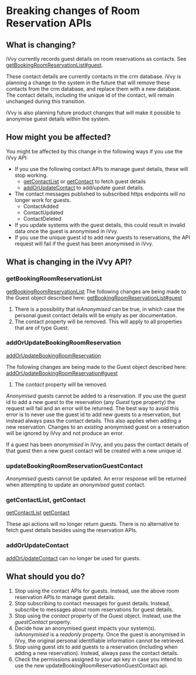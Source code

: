 # Breaking changes of Room Reservation APIs

## What is changing?

iVvy currently records guest details on room reservations as contacts. See [getBookingRoomReservationList#guest](https://developer.ivvy.com/venues/accommodation/get-booking-room-reservation-list#guest).

These contact details are currently contacts in the crm database. iVvy is planning a change to the system in the future that will remove these contacts from the crm database, and replace them with a new database. The contact details, including the unique id of the contact, will remain unchanged during this transition.

iVvy is also planning future product changes that will make it possible to anonymise guest details within the system.

## How might you be affected?

You might be affected by this change in the following ways if you use the iVvy API:
-   If you use the following contact APIs to manage guest details, these will stop working.
	-   [getContactList](https://developer.ivvy.com/contact/get-contact-list) or [getContact](https://developer.ivvy.com/contact/get-contact) to fetch guest details
	-   [addOrUpdateContact](https://developer.ivvy.com/contact/add-or-update-contact) to add/update guest details.
-   The contact messages published to subscribed https endpoints will no longer work for guests.
	-   ContactAdded
	-   ContactUpdated
	-   ContactDeleted
-   If you update systems with the guest details, this could result in invalid data once the guest is anonymised in iVvy.
-   If you use the unique guest id to add new guests to reservations, the API request will fail if the guest has been anonymised in iVvy.


## What is changing in the iVvy API?

### getBookingRoomReservationList

[getBookingRoomReservationList](https://developer.ivvy.com/venues/accommodation/get-booking-room-reservation-list)
The following changes are being made to the Guest object described here: [getBookingRoomReservationList#guest](https://developer.ivvy.com/venues/accommodation/get-booking-room-reservation-list#guest)
1.  There is a possibility that *isAnonymised* can be true, in which case the personal guest contact details will be empty as per documentation.
2.  The contact property will be removed.
This will apply to all properties that are of type Guest.


### addOrUpdateBookingRoomReservation

[addOrUpdateBookingRoomReservation](https://developer.ivvy.com/venues/accommodation/add-or-update-booking-room-reservation)

The following changes are being made to the Guest object described here: [addOrUpdateBookingRoomReservation#guest](https://developer.ivvy.com/venues/accommodation/add-or-update-booking-room-reservation#guest)
1.  The *contact* property will be removed.

*Anonymised* guests cannot be added to a reservation. If you use the guest id to add a new guest to the reservation (any *Guest* type property) the request will fail and an error will be returned. The best way to avoid this error is to never use the guest id to add new guests to a reservation, but instead always pass the contact details. This also applies when adding a new reservation. Changes to an *existing* anonymised guest on a reservation will be ignored by iVvy and not produce an error.

If a guest has been *anonymised* in iVvy, and you pass the contact details of that guest then a new guest contact will be created with a new unique id.

### updateBookingRoomReservationGuestContact

*Anonymised* guests cannot be updated. An error response will be returned when attempting to update an *anonymised* guest contact.

### getContactList, getContact

[getContactList](https://developer.ivvy.com/contact/get-contact-list)
[getContact](https://developer.ivvy.com/contact/get-contact)

These api actions will no longer return guests. There is no alternative to fetch guest details besides using the reservation APIs.

### addOrUpdateContact
[addOrUpdateContact](https://developer.ivvy.com/contact/add-or-update-contact) can no longer be used for guests.

## What should you do?
1.  Stop using the contact APIs for guests. Instead, use the above room reservation APIs to manage guest details.
2.  Stop subscribing to contact messages for guest details. Instead, subscribe to messages about room reservations for guest details.
3.  Stop using the *contact* property of the Guest object. Instead, use the *guestContact* property.
4.  Decide how an anonymised guest impacts your system(s). *isAnonymised* is a *readonly* property. Once the guest is anonymised in iVvy, the original personal identifiable information cannot be retrieved.
5.  Stop using guest *ids* to add guests to a reservation (including when adding a new reservation). Instead, always pass the contact details.
6.  Check the permissions assigned to your api key in case you intend to use the new updateBookingRoomReservationGuestContact api.